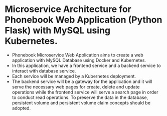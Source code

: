 # Microservice Architecture for Phonebook Web Application (Python Flask) with MySQL using Kubernetes.

- Phonebook Microservice Web Application aims to create a web application with MySQL Database using Docker and Kubernetes.
- In this application, we have a frontend service and a backend service to interact with database service.
- Each service will be managed by a Kubernetes deployment.
- The backend service will be a gateway for the application and it will serve the necessary web pages for create, delete and update operations while the frontend service will serve a search page in order to conduct read operations. To preserve the data in the database, persistent volume and persistent volume claim concepts should be adopted.

